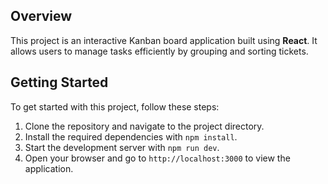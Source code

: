 
## Overview

This project is an interactive Kanban board application built using **React**. It allows users to manage tasks efficiently by grouping and sorting tickets.

## Getting Started

To get started with this project, follow these steps:

1. Clone the repository and navigate to the project directory.
2. Install the required dependencies with `npm install`.
3. Start the development server with `npm run dev`.
4. Open your browser and go to `http://localhost:3000` to view the application.

